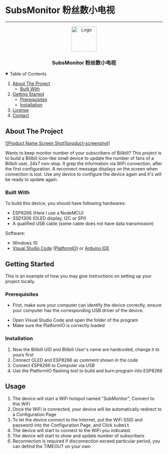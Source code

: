# SubsMonitor 粉丝数小电视

---

<!-- PROJECT LOGO -->

<p align="center">
  <a href="https://github.com/maitereo/SubsMonitor/blob/master/images/CAD.png">
    <img src="images/logo.png" alt="Logo" width="80" height="80">
  </a>
  <h3 align="center">SubsMonitor 粉丝数小电视</h3>



<!-- TABLE OF CONTENTS -->

<details open="open">
  <summary>Table of Contents</summary>
  <ol>
    <li>
      <a href="#about-the-project">About The Project</a>
      <ul>
        <li><a href="#built-with">Built With</a></li>
      </ul>
    </li>
    <li>
      <a href="#getting-started">Getting Started</a>
      <ul>
        <li><a href="#prerequisites">Prerequisites</a></li>
        <li><a href="#installation">Installation</a></li>
      </ul>
    </li>
    <li><a href="#license">License</a></li>
    <li><a href="#contact">Contact</a></li>
  </ol>
</details>



<!-- ABOUT THE PROJECT -->

## About The Project

[![Product Name Screen Shot][product-screenshot]](https://example.com)

Wants to keep monitor number of your subscribers of Bilibili? This project is to build a Bilibili Icon-like small device to update the number of fans of a Bilibili user, 24x7 non-stop. It grep the information via WiFi connection, after the first configuration. A reconnect message displays on the screen when connection is lost. Use any device to configure the device again and it's will be ready to update again.

### Built With

To build this device, you should have following hardwares:

- ESP8266 (Here I use a NodeMCU)
- SSD1306 (OLED display, I2C or SPI)
- A qualified USB cable (some cable does not have data transmission)

Software:

- Windows 10
- [Visual Studio Code](https://code.visualstudio.com/) ([PlatformIO](https://platformio.org/)) or [Arduino IDE](https://www.arduino.cc/en/software/)

<!-- GETTING STARTED -->

## Getting Started

This is an example of how you may give instructions on setting up your project locally.

### Prerequisites

- First, make sure your computer can identify the device correctly, ensure your computer has the corresponding USB driver of the device.

* Open Visual Studio Code and open the folder of the program
* Make sure the PlatformIO is correctly loaded

### Installation

1. Now the Bilibili UID and Bilibili User's name are hardcoded, change it to yours first
2. Connect OLED and ESP8266 as comment shown in the code
3. Connect ESP8266 to Computer via USB
4. Use the PlatformIO flashing tool to build and burn program into ESP8266

<!-- USAGE EXAMPLES -->

## Usage

1. The device will start a WiFi hotspot named "SubMonitor", Connect to this WiFi
2. Once the WiFi is connected, your device will be automatically redirect to a Configuration Page
3. To let the device connect to the Internet, put the WiFi SSID and password into the Configuration Page, and Click <kbd>submit</kbd>
4. The device will start to connect to the WiFi you indicated.
5. The device will start to show and update number of subscribers
6. Reconnection is required if disconnection exceed particular period, you can defind the TIMEOUT on your own
